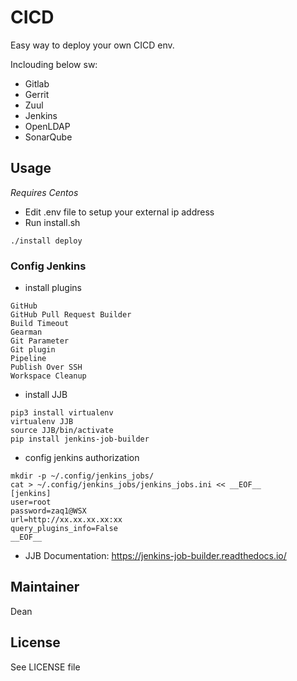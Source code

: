 # CICD

Easy way to deploy your own CICD env.

Inclouding below sw:
- Gitlab
- Gerrit
- Zuul
- Jenkins
- OpenLDAP
- SonarQube

## Usage

*Requires Centos*

- Edit .env file to setup your external ip address
- Run install.sh
```
./install deploy
```

### Config Jenkins

- install plugins

```
GitHub
GitHub Pull Request Builder
Build Timeout
Gearman
Git Parameter
Git plugin
Pipeline
Publish Over SSH
Workspace Cleanup
```

- install JJB

```
pip3 install virtualenv
virtualenv JJB
source JJB/bin/activate
pip install jenkins-job-builder
```

- config jenkins authorization
```
mkdir -p ~/.config/jenkins_jobs/
cat > ~/.config/jenkins_jobs/jenkins_jobs.ini << __EOF__
[jenkins]
user=root
password=zaq1@WSX
url=http://xx.xx.xx.xx:xx
query_plugins_info=False
__EOF__
```

* JJB Documentation: https://jenkins-job-builder.readthedocs.io/

## Maintainer

Dean

## License

See LICENSE file
